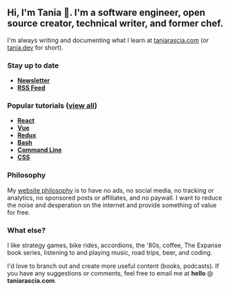 ## Hi, I'm Tania 👋. I'm a software engineer, open source creator, technical writer, and former chef. 

I'm always writing and documenting what I learn at [taniarascia.com](https://www.taniarascia.com/) (or [tania.dev](https://tania.dev) for short).

### Stay up to date

- [**Newsletter**](https://taniarascia.substack.com/subscribe)
- [**RSS Feed**](https://www.taniarascia.com/rss.xml)

### Popular tutorials ([view all](https://www.taniarascia.com/guides))

- [**React**](https://www.taniarascia.com/getting-started-with-react/)
- [**Vue**](https://www.taniarascia.com/getting-started-with-vue/)
- [**Redux**](https://www.taniarascia.com/redux-react-guide/)
- [**Bash**](https://www.taniarascia.com/how-to-create-and-use-bash-scripts/)
- [**Command Line**](https://www.taniarascia.com/how-to-use-the-command-line-for-apple-macos-and-linux)
- [**CSS**](https://www.taniarascia.com/overview-of-css-concepts/)

### Philosophy

My [website philosophy](https://www.taniarascia.com/philosophy/) is to have no ads, no social media, no tracking or analytics, no sponsored posts or affiliates, and no paywall. I want to reduce the noise and desperation on the internet and provide something of value for free.

### What else?

I like strategy games, bike rides, accordions, the '80s, coffee, The Expanse book series, listening to and playing music, road trips, beer, and coding.

I'd love to branch out and create more useful content (books, podcasts). If you have any suggestions or comments, feel free to email me at **hello** @ **taniarascia.com**.
